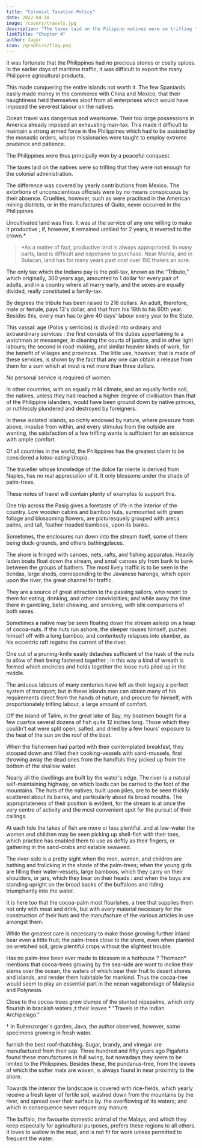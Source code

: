 ```yaml
---
title: "Colonial Taxation Policy"
date: 2022-04-18
image: /covers/travels.jpg
description: "The taxes laid on the Filipino natives were so trifling that they were not enough for the colonial administration."
linkTitle: "Chapter 4"
author: Jagor
icon: /graphics/flag.png
---
```



It was fortunate that the Philippines had no precious stones or costly spices. In the earlier days of maritime traffic, it was difficult to export the many Philippine agricultural products. 

This made conquering the entire islands not worth it. <!-- it not of the colony; and it was scarcely worth while, therefore, to make the most of the land. --> The few Spaniards easily made  <!-- who resided in the colony found such an easy method of making --> money in the commerce with China and Mexico, that their haughtiness held themselves aloof from all enterprises which would have imposed the severest labour on the natives. 

Ocean travel was dangerous and wearisome. Their too large possessions in America already imposed an exhausting man-tax. This made it difficult to maintain a strong armed force in the Philippines which had to be assisted by the monastic orders, whose missionaries were taught to employ extreme prudence and patience. 

The Philippines were thus principally won by a peaceful conquest.

<!-- Taking into consideration the  and dangerous navigation of the time, it was, moreover, impossible for the Spaniards, upon whom their  -->

<!-- , to  The subjection, which had been inaugurated by a dazzling military exploit, was chiefly accomplished by the assistance of  -->

The taxes laid on the natives were so trifling that they were not enough for the colonial administration. 

The difference was covered by yearly contributions from Mexico. The extortions of unconscientious officials were by no means conspicuous by their absence. Cruelties, however, such as were practised in the American mining districts, or in the manufactures of Quito, never occurred in the Philippines.

Uncultivated land was free. It was at the service of any one willing to make it productive ; if, however, it remained untilled for 2 years, it reverted to the crown.* 

> *As a matter of fact, productive land is always appropriated. In many parts, land is difficult and expensive to purchase. Near Manila, and in Bulacan, land has for many years past cost over 150 thalers an acre.



The only tax which the Indians pay is the poll-tax, known as the “Tributo,” which originally, 300 years ago, amounted to 1 dollar for every pair of adults, and in a country where all marry early, and the sexes are equally divided, really constituted a family-tax. 

By degrees the tribute has been raised to 216 dollars. An adult, therefore, male or female, pays 13's dollar, and that from his 16th to his 60th year. Besides this, every man has to give 40 days' labour every year to the State. 

This vassal: age (Polos y serricios) is divided into ordinary and extraordinary services : the first consists of the duties appertaining to a watchman or messenger, in cleaning the courts of justice, and in other light labours; the second in road-making, and similar heavier kinds of work, for the benefit of villages and provinces. The little use, however, that is made of these services, is shown by the fact that any one can obtain a release from them for a sum which at most is not more than three dollars. 

No personal service is required of women. 

<!-- I have collected in a short special chapter, a little further on, some important details about the tax from some official sources, which were placed at my disposal in the Colonial Office. -->

In other countries, with an equally mild climate, and an equally fertile soil, the natives, unless they had reached a higher degree of civilisation than that of the Philippine islanders, would have been ground down by native princes, or ruthlessly plundered and destroyed by foreigners. 

In these isolated islands, so richly endowed by nature, where pressure from above, impulse from within, and every stimulus from the outside are wanting, the satisfaction of a few trifling wants is sufficient for an existence with ample comfort. 

Of all countries in the world, the Philippines has the greatest claim to be considered a lotos-eating Utopia. 

The traveller whose knowledge of the dolce far niente is derived from Naples, has no real appreciation of it. It only blossoms under the shade of palm-trees. 

These notes of travel will contain plenty of examples to support this. 

One trip across the Pasig gives a foretaste of life in the interior of the country. Low wooden cabins and bamboo huts, surmounted with green foliage and blossoming flowers, are picturesquely grouped with areca palms, and tall, feather-headed bamboos, upon its banks. 

Sometimes, the enclosures run down into the stream itself, some of them being duck-grounds, and others bathingplaces. 

The shore is fringed with canoes, nets, rafts, and fishing apparatus. Heavily laden boats float down the stream, and small canoes ply from bank to bank between the groups of bathers. The most lively traffic is to be seen in the tiendas, large sheds, corresponding to the Javanese harongs, which open upon the river, the great channel for traffic.

They are a source of great attraction to the passing sailors, who resort to them for eating, drinking, and other convivialities; and while away the time there in gambling, betel chewing, and smoking, with idle companions of both sexes.

Sometimes a native may be seen floating down the stream asleep on a heap of cocoa-nuts. If the nuts run ashore, the sleeper rouses himself, pushes himself off with a long bamboo, and contentedly relapses into slumber, as his eccentric raft regains the current of the river. 

One cut of a pruning-knife easily detaches sufficient of the husk of the nuts to allow of their being fastened together ; in this way a kind of wreath is formed which encircles and holds together the loose nuts piled up in the middle.

The arduous labours of many centuries have left as their legacy a perfect system of transport; but in these islands man can obtain many of his requirements direct from the hands of nature, and procure for himself, with proportionately trifling labour, a large amount of comfort.

Off the island of Talim, in the great lake of Bay, my boatmen bought for a few cuartos several dozens of fish quite 12 inches long. Those which they couldn't eat were split open, salted, and dried by a few hours' exposure to the heat of the sun on the roof of the boat. 

When the fishermen had parted with their contemplated breakfast, they stooped down and filled their cooking-vessels with sand-mussels, first throwing away the dead ones from the handfuls they picked up from the bottom of the shallow water. 

Nearly all the dwellings are built by the water's edge. The river is a natural self-maintaining highway, on which loads can be carried to the foot of the mountains. The huts of the natives, built upon piles, are to be seen thickly scattered about its banks, and particularly about its broad mouths. The appropriateness of their position is evident, for the stream is at once the very centre of activity and the most convenient spot for the pursuit of their callings. 

At each tide the takes of fish are more or less plentiful, and at low-water the women and children may be seen picking up shell-fish with their toes, which practice has enabled them to use as deftly as their fingers, or gathering in the sand-crabs and eatable seaweed.

The river-side is a pretty sight when the men, women, and children are bathing and frolicking in the shade of the palm-trees; when the young girls are filling their water-vessels, large bamboos, which they carry on their shoulders, or jars, which they bear on their heads : and when the boys are standing upright on the broad backs of the buffaloes and riding triumphantly into the water.

It is here too that the cocoa-palm most flourishes, a tree that supplies them not only with meat and drink, but with every material necessary for the construction of their huts and the manufacture of the various articles in use amongst them. 

While the greatest care is necessary to make those growing further inland bear even a little fruit; the palm-trees close to the shore, even when planted on wretched soil, grow plentiful crops without the slightest trouble. 

Has no palm-tree been ever made to blossom in a hothouse ? Thomson* mentions that cocoa-trees growing by the sea-side are wont to incline their stems over the ocean, the waters of which bear their fruit to desert shores and islands, and render them habitable for mankind. Thus the cocoa-tree would seem to play an essential part in the ocean vagabondage of Malaysia and Polynesia.

Close to the cocoa-trees grow clumps of the stunted nipapalms, which only flourish in brackish waters ;t their leaves * "Travels in the Indian Archipelago."

† In Buitenzorger's garden, Java, the author observed, however, some specimens growing in fresh water.

furnish the best roof-thatching. Sugar, brandy, and vinegar are manufactured from their sap. Three hundred and fifty years ago Pigafetta found these manufactures in full swing, but nowadays they seem to be limited to the Philippines. Besides these, the pundanus-tree, from the leaves of which the softer mats are woven, is always found in near proximity to the shore.

Towards the interior the landscape is covered with rice-fields, which yearly receive a fresh layer of fertile soil, washed down from the mountains by the river, and spread over their surface by. the overflowing of its waters; and which in consequence never require any manure. 

The buffalo, the favourite domestic animal of the Malays, and which they keep especially for agricultural purposes, prefers these regions to all others. It loves to wallow in the mud, and is not fit for work unless permitted to frequent the water. 

